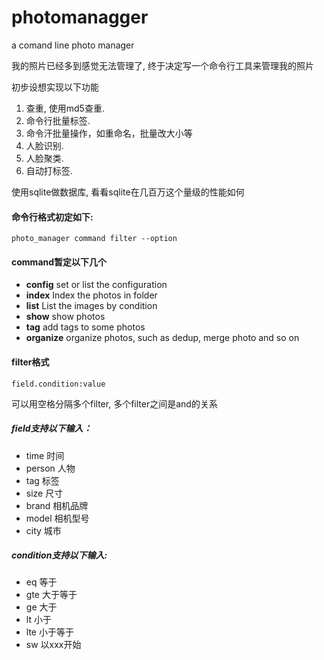 # photomanagger
a comand line photo manager 

我的照片已经多到感觉无法管理了, 终于决定写一个命令行工具来管理我的照片

初步设想实现以下功能
1. 查重, 使用md5查重. 
2. 命令行批量标签.
3. 命令汗批量操作，如重命名，批量改大小等
4. 人脸识别.
5. 人脸聚类.
6. 自动打标签.

使用sqlite做数据库, 看看sqlite在几百万这个量级的性能如何

#### 命令行格式初定如下:
```
photo_manager command filter --option
```
#### command暂定以下几个
- **config** set or list the configuration
- **index** Index the photos in folder
- **list** List the images by condition
- **show** show photos
- **tag** add tags to some photos
- **organize** organize photos, such as dedup, merge photo and so on

#### filter格式
```
field.condition:value
```
可以用空格分隔多个filter, 多个filter之间是and的关系
##### field支持以下输入：
- time      时间
- person    人物
- tag       标签
- size      尺寸
- brand     相机品牌
- model     相机型号
- city      城市
##### condition支持以下输入:
- eq 等于
- gte 大于等于
- ge  大于
- lt  小于
- lte 小于等于
- sw  以xxx开始

